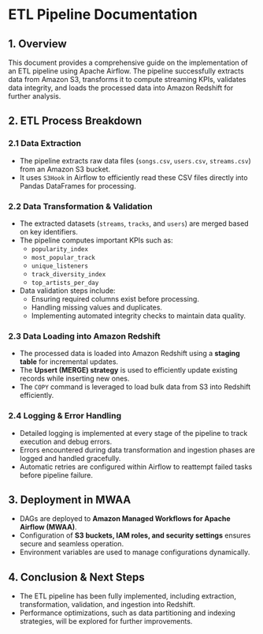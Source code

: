 # ETL Pipeline Documentation

## 1. Overview

This document provides a comprehensive guide on the implementation of an ETL pipeline using Apache Airflow. The pipeline successfully extracts data from Amazon S3, transforms it to compute streaming KPIs, validates data integrity, and loads the processed data into Amazon Redshift for further analysis.

## 2. ETL Process Breakdown

### 2.1 Data Extraction

- The pipeline extracts raw data files (`songs.csv`, `users.csv`, `streams.csv`) from an Amazon S3 bucket.
- It uses `S3Hook` in Airflow to efficiently read these CSV files directly into Pandas DataFrames for processing.

### 2.2 Data Transformation & Validation

- The extracted datasets (`streams`, `tracks`, and `users`) are merged based on key identifiers.
- The pipeline computes important KPIs such as:
  - `popularity_index`
  - `most_popular_track`
  - `unique_listeners`
  - `track_diversity_index`
  - `top_artists_per_day`
- Data validation steps include:
  - Ensuring required columns exist before processing.
  - Handling missing values and duplicates.
  - Implementing automated integrity checks to maintain data quality.

### 2.3 Data Loading into Amazon Redshift

- The processed data is loaded into Amazon Redshift using a **staging table** for incremental updates.
- The **Upsert (MERGE) strategy** is used to efficiently update existing records while inserting new ones.
- The `COPY` command is leveraged to load bulk data from S3 into Redshift efficiently.

### 2.4 Logging & Error Handling

- Detailed logging is implemented at every stage of the pipeline to track execution and debug errors.
- Errors encountered during data transformation and ingestion phases are logged and handled gracefully.
- Automatic retries are configured within Airflow to reattempt failed tasks before pipeline failure.

## 3. Deployment in MWAA

- DAGs are deployed to **Amazon Managed Workflows for Apache Airflow (MWAA)**.
- Configuration of **S3 buckets, IAM roles, and security settings** ensures secure and seamless operation.
- Environment variables are used to manage configurations dynamically.

## 4. Conclusion & Next Steps

- The ETL pipeline has been fully implemented, including extraction, transformation, validation, and ingestion into Redshift.
- Performance optimizations, such as data partitioning and indexing strategies, will be explored for further improvements.
